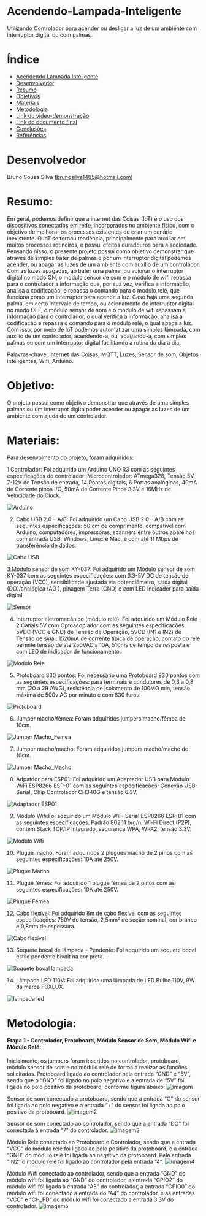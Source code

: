# Acendendo-Lampada-Inteligente
Utilizando Controlador para acender ou desligar a luz de um ambiente com interruptor digital ou  com  palmas.

# Índice
* [  Acendendo Lampada Inteligente ](#Acendendo-Lampada-Inteligente)
* [ Desenvolvedor ](#Desenvolvedor)
* [Resumo ](#Resumo)
* [Objetivos](#Objetivos)
* [Materiais ](#Materiais)
* [Metodologia ](#Metodologia)
* [Link do video-demonstração ](#Link-do-video-demonstração)
* [Link do documento final ](#Link-do-documento-final)
* [Conclusões](#Conclusões)
* [ Referências ](#Referências)

# Desenvolvedor 
Bruno Sousa Silva (brunosilva1405@hotmail.com)

# Resumo:
Em geral, podemos definir que a internet das Coisas (IoT) é o uso dos dispositivos conectados em rede, incorporados no ambiente físico, com o objetivo de melhorar os processos existentes ou criar um cenário inexistente. O IoT se tornou tendência, principalmente para auxiliar em muitos processos rotineiros, e possui efeitos duradouros para a sociedade. Pensando nisso, o presente projeto possui como objetivo demonstrar que através de simples bater de palmas e por um interruptor digital podemos acender, ou apagar as luzes de um ambiente com auxílio de um controlador. Com as luzes apagadas, ao bater uma palma, ou acionar o interruptor digital no modo ON, o modulo sensor de som e o módulo de wifi repassa para o controlador a informação que, por sua vez, verifica a informação, analisa a codificação, e repassa o comando para o modulo relé, que funciona como um interruptor para acende a luz. Caso haja uma segunda palma, em certo intervalo de tempo, ou acionamento do interruptor digital no modo OFF, o módulo sensor de som e o módulo de wifi repassam a informação para o controlador, o qual verifica a informação, analisa a codificação e repassa o comando para o módulo relé, o qual apaga a luz. Com isso, por meio de IoT podemos automatizar uma simples lâmpada, com auxílio de um controlador, acendendo-a, ou, apagando-a, com simples palmas ou com um interruptor digital facilitando a rotina do dia a dia. 

Palavras-chave: Internet das Coisas, MQTT, Luzes, Sensor de som, Objetos inteligentes, Wifi, Arduino.

# Objetivo:
O projeto possui como objetivo demonstrar que através de uma simples palmas ou um interrupot digita poder acender ou apagar as luzes de um ambiente com ajuda de um controlador.

# Materiais:
Para desenvolmento do projeto, foram adquiridos:

  1.Controlador: Foi adquirido um Arduino UNO R3 com as seguintes especificações do controlador: Microcontrolador: ATmega328, Tensão 5V, 7-12V de Tensão de entrada, 14 Pontos digitais, 6 Portas analógicas, 40mA de Corrente pinos I/O, 50mA de Corrente Pinos 3,3V e 16MHz de Velocidade do Clock.
  
![Arduino](https://user-images.githubusercontent.com/78832216/236969416-9158eee7-5089-4701-ab21-f84bf0d5d142.PNG)
 
 2. Cabo USB 2.0 – A/B: Foi adquirido um Cabo USB 2.0 – A/B com as seguintes especificações: 50 cm de comprimento, compatível com Arduino, computadores, impressoras, scanners entre outros aparelhos com entrada USB, Windows, Linux e Mac, e com até 11 Mbps de transferência de dados.

![Cabo USB](https://user-images.githubusercontent.com/78832216/236973656-8985a93f-83bf-40a9-bf30-5caca635bdc5.PNG)

3.Módulo sensor de som KY-037: Foi adquirido um Módulo sensor de som KY-037 com as seguintes especificações: com 3.3-5V DC de tensão de operação (VCC), sensibilidade ajustada via potenciômetro, saída digital (DO)/analógica (AO ), pinagem Terra (GND) e com LED indicador para saída digital.

![Sensor](https://user-images.githubusercontent.com/78832216/236973871-6d1197e3-1503-4a2c-8be4-65e96e2111e6.PNG)

4.  Interruptor eletromecânico (módulo relé): Foi adquirido um Módulo Relé 2 Canais 5V com Optoacoplador com as seguintes especificações: 5VDC (VCC e GND) de Tensão de Operação, 5VCD (IN1 e IN2) de Tensão de sinal, 1520mA de corrente típica de operação, contato do relé permite tensão de até 250VAC a 10A, 510ms de tempo de resposta e com LED de indicador de funcionamento.

![Modulo Rele](https://github.com/Bruno14058610/Acendendo-Lampada-Inteligente/assets/78832216/5d350e92-0726-4424-bc42-d90a3fb5043d)

5.  Protoboard 830 pontos: Foi necessário uma Protoboard 830 pontos com as seguintes especificações: para terminais e condutores de 0,3 a 0,8 mm (20 a 29 AWG), resistência de isolamento de 100MΩ min, tensão máxima de 500v AC por minuto e com 830 furos.

![Protoboard](https://github.com/Bruno14058610/Acendendo-Lampada-Inteligente/assets/78832216/62721284-93fb-46a9-9767-06a67271af56)

6.  Jumper macho/fêmea: Foram adquiridos jumpers macho/fêmea de 10cm.

![Jumper Macho_Femea](https://github.com/Bruno14058610/Acendendo-Lampada-Inteligente/assets/78832216/a86cdd7d-4c49-4777-ae08-504bb3a5265b)

7.  Jumper macho/macho: Foram adquiridos jumpers macho/macho de 10cm.

![Jumper Macho_Macho](https://github.com/Bruno14058610/Acendendo-Lampada-Inteligente/assets/78832216/f3ee7c39-20a4-4b6c-b0f5-28a519f2c342)

8.  Adpatdor para ESP01: Foi adquirido um Adaptador USB para Módulo WiFi ESP8266 ESP-01 com as seguintes especificações: Conexão USB-Serial, Chip Controlador CH340G e tensão 6.3V.

![Adaptador ESP01](https://github.com/Bruno14058610/Acendendo-Lampada-Inteligente/assets/78832216/6dbf0064-df17-4d2e-aa5d-28c7587078d1)

9. Módulo Wifi:Foi adquirido um Módulo WiFi Serial ESP8266 ESP-01 com as seguintes especificações: Padrão 802.11 b/g/n, Wi-Fi Direct (P2P), contém Stack TCP/IP integrado, segurança WPA, WPA2, tensão 3.3V.

![Modulo Wifi](https://github.com/Bruno14058610/Acendendo-Lampada-Inteligente/assets/78832216/2025d9fd-617f-4c33-8a94-ee45f2ff021f)

10.  Plugue macho: Foram adquiridos 2 plugues macho de 2 pinos com as seguintes especificações: 10A até 250V.

![Plugue Macho](https://github.com/Bruno14058610/Acendendo-Lampada-Inteligente/assets/78832216/66003b80-5f01-45c9-ae41-48d7947aa0cd)

11.  Plugue fêmea: Foi adquirido 1 plugue fêmea de 2 pinos com as seguintes especificações: 10A até 250V.

![Plugue Femea](https://github.com/Bruno14058610/Acendendo-Lampada-Inteligente/assets/78832216/a50d731f-2ef5-40fb-85c9-eb48c9f9d645)

12. Cabo flexível: Foi adquirido 8m de cabo flexível com as seguintes especificações: 750V de tensão, 2,5mm² de seção nominal, cor branco e 0,8mm de espessura.

![Cabo flexível](https://github.com/Bruno14058610/Acendendo-Lampada-Inteligente/assets/78832216/b1052da8-0482-44c2-8f7d-89aeddc79ba1)

13. Soquete bocal de lâmpada - Pendente: Foi adquirido um soquete bocal estilo pendente bivolt na cor preta.

![Soquete bocal lampada](https://github.com/Bruno14058610/Acendendo-Lampada-Inteligente/assets/78832216/49c22e4c-8f0a-42c0-a056-d7dfc0548ef7)

14. Lâmpada LED 110V: Foi adquirida uma lâmpada de LED Bulbo 110V, 9W da marca FOXLUX.

![lampada led](https://github.com/Bruno14058610/Acendendo-Lampada-Inteligente/assets/78832216/a9b155aa-9881-43ca-9d9f-5bb991f755ac)

# Metodologia:

#### Etapa 1 - Controlador, Protoboard, Módulo Sensor de Som, Módulo Wifi e Módulo Relé:
Inicialmente, os jumpers foram inseridos no controlador, protoboard, módulo sensor de som e no módulo relé de forma a realizar as funções solicitadas. Protoboard ligado ao controlador pela entrada “GND” e “5V”, sendo que o “GND” foi ligado no polo negativo e a entrada de “5V” foi ligada no polo positivo da protoboard, conforme figura abaixo:
![imagem](https://github.com/Bruno14058610/Acendendo-Lampada-Inteligente/assets/78832216/056c9315-dc90-4298-9159-3b2cbd04f985)

Sensor de som conectado a protoboard, sendo que a entrada “G” do sensor foi ligada ao polo negativo e a entrada “+” do sensor foi ligada ao polo positivo da protoboard.
![imagem2](https://github.com/Bruno14058610/Acendendo-Lampada-Inteligente/assets/78832216/9903fa0c-3ffd-44a9-9aad-6b47fddbfebe)

Sensor de som conectado ao controlador, sendo que a entrada “DO” foi conectada à entrada “7” do controlador.
![imagem3](https://github.com/Bruno14058610/Acendendo-Lampada-Inteligente/assets/78832216/8501d036-aff9-458d-9cb9-1ea7e970b54d)

Módulo Relé conectado ao Protoboard e Controlador, sendo que a entrada “VCC” do módulo relé foi ligada ao polo positivo da protoboard, e a entrada “GND” do módulo relé foi ligada ao negativo da protoboard. Pela entrada “IN2” o módulo relé foi ligado ao controlador pela entrada “4”.
![imagem4](https://github.com/Bruno14058610/Acendendo-Lampada-Inteligente/assets/78832216/cdf603e1-4522-4694-82ee-2733e22634f4)

Módulo Wifi conectado ao controlador, sendo que a entrada “GND” do módulo wifi foi ligada ao “GND” do controlador, a entrada “GPIO2” do módulo wifi foi ligada a entrada “A5” do controlador, a entrada “GPIO0” do módulo wifi foi conectado a entrada do “A4” do controlador, e as entradas “VCC” e “CH_PD” do módulo wifi foi conectado a entrada 3.3V do controlador.
![imagem5](https://github.com/Bruno14058610/Acendendo-Lampada-Inteligente/assets/78832216/e237fa69-4089-4fbd-8a6a-f8a5ba104ff5)













